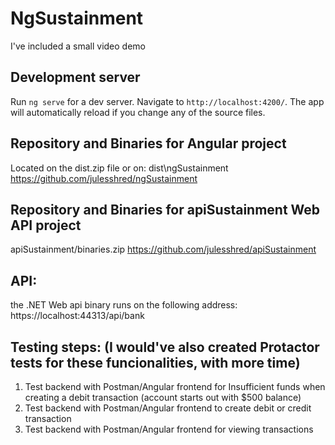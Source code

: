 # NgSustainment
I've included a small video demo

## Development server

Run `ng serve` for a dev server. Navigate to `http://localhost:4200/`. The app will automatically reload if you change any of the source files.

## Repository and Binaries for Angular project
Located on the dist.zip file or on: dist\ngSustainment
https://github.com/julesshred/ngSustainment

## Repository and Binaries for apiSustainment Web API project
apiSustainment/binaries.zip
https://github.com/julesshred/apiSustainment

## API:
the .NET Web api binary runs on the following address:
https://localhost:44313/api/bank

## Testing steps: (I would've also created Protactor tests for these funcionalities, with more time)
1) Test backend with Postman/Angular frontend for Insufficient funds when creating a debit transaction
	(account starts out with $500 balance)
2) Test backend with Postman/Angular frontend to create debit or credit transaction
3) Test backend with Postman/Angular frontend for viewing transactions